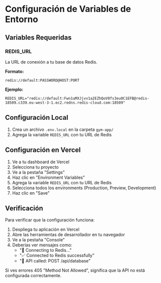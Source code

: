 # Configuración de Variables de Entorno

## Variables Requeridas

### REDIS_URL
La URL de conexión a tu base de datos Redis.

**Formato:**
```
redis://default:PASSWORD@HOST:PORT
```

**Ejemplo:**
```
REDIS_URL="redis://default:Fwn1uMXJjvv1a2EZhQoV0fs3eu0C1EFB@redis-18509.c339.eu-west-3-1.ec2.redns.redis-cloud.com:18509"
```

## Configuración Local

1. Crea un archivo `.env.local` en la carpeta `gym-app/`
2. Agrega la variable `REDIS_URL` con tu URL de Redis

## Configuración en Vercel

1. Ve a tu dashboard de Vercel
2. Selecciona tu proyecto
3. Ve a la pestaña "Settings"
4. Haz clic en "Environment Variables"
5. Agrega la variable `REDIS_URL` con tu URL de Redis
6. Selecciona todos los environments (Production, Preview, Development)
7. Haz clic en "Save"

## Verificación

Para verificar que la configuración funciona:

1. Despliega tu aplicación en Vercel
2. Abre las herramientas de desarrollador en tu navegador
3. Ve a la pestaña "Console"
4. Deberías ver mensajes como:
   - "🔄 Connecting to Redis..."
   - "✅ Connected to Redis successfully"
   - "🚀 API called: POST /api/database"

Si ves errores 405 "Method Not Allowed", significa que la API no está configurada correctamente. 